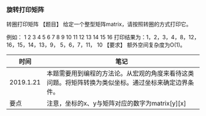 ### 旋转打印矩阵

转圈打印矩阵
【题目】 给定一个整型矩阵matrix，请按照转圈的方式打印它。

例如：
1 2 3 4 5 6 7 8 9 10 11 12 13 14
15 16 打印结果为：1，2，3，4，8，12，16，15，14，13，9，
5，6，7，11， 10
【要求】 额外空间复杂度为O(1)。


| 时间 | 笔记 |
|---|---|
|2019.1.21|本题需要用到编程的方法论。从宏观的角度来看待这类问题。将矩阵转换为类似坐标。通过坐标来确定边界条件。
|要点|注意，坐标的x、y与矩阵对应的数字为matrix[y][x]|

